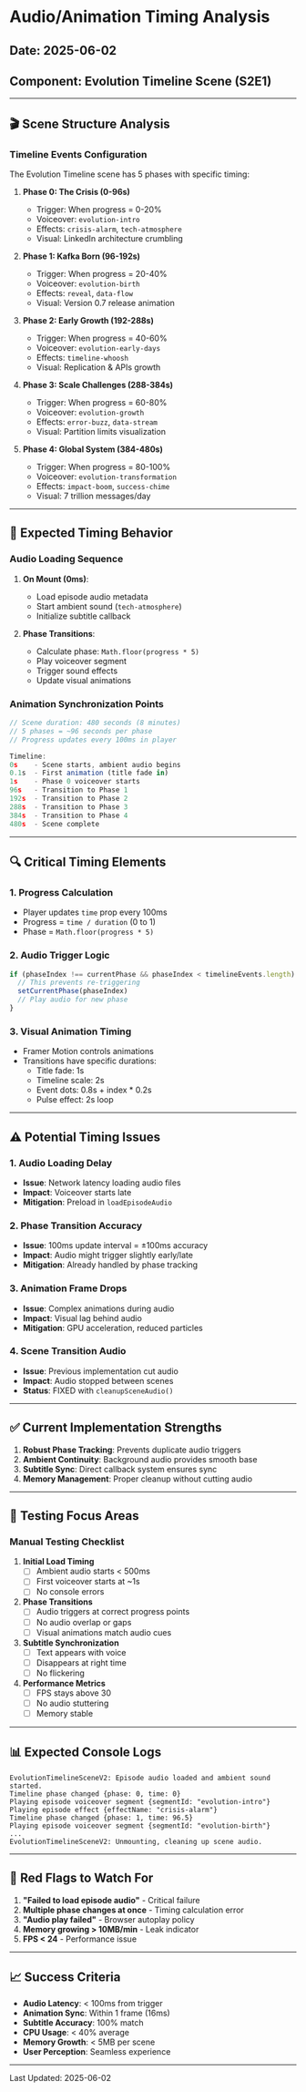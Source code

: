 # Audio/Animation Timing Analysis
## Date: 2025-06-02
## Component: Evolution Timeline Scene (S2E1)

---

## 🎬 Scene Structure Analysis

### Timeline Events Configuration

The Evolution Timeline scene has 5 phases with specific timing:

1. **Phase 0: The Crisis (0-96s)**
   - Trigger: When progress = 0-20%
   - Voiceover: `evolution-intro`
   - Effects: `crisis-alarm`, `tech-atmosphere`
   - Visual: LinkedIn architecture crumbling

2. **Phase 1: Kafka Born (96-192s)**
   - Trigger: When progress = 20-40%
   - Voiceover: `evolution-birth`
   - Effects: `reveal`, `data-flow`
   - Visual: Version 0.7 release animation

3. **Phase 2: Early Growth (192-288s)**
   - Trigger: When progress = 40-60%
   - Voiceover: `evolution-early-days`
   - Effects: `timeline-whoosh`
   - Visual: Replication & APIs growth

4. **Phase 3: Scale Challenges (288-384s)**
   - Trigger: When progress = 60-80%
   - Voiceover: `evolution-growth`
   - Effects: `error-buzz`, `data-stream`
   - Visual: Partition limits visualization

5. **Phase 4: Global System (384-480s)**
   - Trigger: When progress = 80-100%
   - Voiceover: `evolution-transformation`
   - Effects: `impact-boom`, `success-chime`
   - Visual: 7 trillion messages/day

---

## 🎯 Expected Timing Behavior

### Audio Loading Sequence
1. **On Mount (0ms)**:
   - Load episode audio metadata
   - Start ambient sound (`tech-atmosphere`)
   - Initialize subtitle callback

2. **Phase Transitions**:
   - Calculate phase: `Math.floor(progress * 5)`
   - Play voiceover segment
   - Trigger sound effects
   - Update visual animations

### Animation Synchronization Points

```javascript
// Scene duration: 480 seconds (8 minutes)
// 5 phases = ~96 seconds per phase
// Progress updates every 100ms in player

Timeline:
0s    - Scene starts, ambient audio begins
0.1s  - First animation (title fade in)
1s    - Phase 0 voiceover starts
96s   - Transition to Phase 1
192s  - Transition to Phase 2
288s  - Transition to Phase 3
384s  - Transition to Phase 4
480s  - Scene complete
```

---

## 🔍 Critical Timing Elements

### 1. Progress Calculation
- Player updates `time` prop every 100ms
- Progress = `time / duration` (0 to 1)
- Phase = `Math.floor(progress * 5)`

### 2. Audio Trigger Logic
```javascript
if (phaseIndex !== currentPhase && phaseIndex < timelineEvents.length) {
  // This prevents re-triggering
  setCurrentPhase(phaseIndex)
  // Play audio for new phase
}
```

### 3. Visual Animation Timing
- Framer Motion controls animations
- Transitions have specific durations:
  - Title fade: 1s
  - Timeline scale: 2s  
  - Event dots: 0.8s + index * 0.2s
  - Pulse effect: 2s loop

---

## ⚠️ Potential Timing Issues

### 1. Audio Loading Delay
- **Issue**: Network latency loading audio files
- **Impact**: Voiceover starts late
- **Mitigation**: Preload in `loadEpisodeAudio`

### 2. Phase Transition Accuracy
- **Issue**: 100ms update interval = ±100ms accuracy
- **Impact**: Audio might trigger slightly early/late
- **Mitigation**: Already handled by phase tracking

### 3. Animation Frame Drops
- **Issue**: Complex animations during audio
- **Impact**: Visual lag behind audio
- **Mitigation**: GPU acceleration, reduced particles

### 4. Scene Transition Audio
- **Issue**: Previous implementation cut audio
- **Impact**: Audio stopped between scenes
- **Status**: FIXED with `cleanupSceneAudio()`

---

## ✅ Current Implementation Strengths

1. **Robust Phase Tracking**: Prevents duplicate audio triggers
2. **Ambient Continuity**: Background audio provides smooth base
3. **Subtitle Sync**: Direct callback system ensures sync
4. **Memory Management**: Proper cleanup without cutting audio

---

## 🔧 Testing Focus Areas

### Manual Testing Checklist

1. **Initial Load Timing**
   - [ ] Ambient audio starts < 500ms
   - [ ] First voiceover starts at ~1s
   - [ ] No console errors

2. **Phase Transitions**
   - [ ] Audio triggers at correct progress points
   - [ ] No audio overlap or gaps
   - [ ] Visual animations match audio cues

3. **Subtitle Synchronization**
   - [ ] Text appears with voice
   - [ ] Disappears at right time
   - [ ] No flickering

4. **Performance Metrics**
   - [ ] FPS stays above 30
   - [ ] No audio stuttering
   - [ ] Memory stable

---

## 📊 Expected Console Logs

```
EvolutionTimelineSceneV2: Episode audio loaded and ambient sound started.
Timeline phase changed {phase: 0, time: 0}
Playing episode voiceover segment {segmentId: "evolution-intro"}
Playing episode effect {effectName: "crisis-alarm"}
Timeline phase changed {phase: 1, time: 96.5}
Playing episode voiceover segment {segmentId: "evolution-birth"}
...
EvolutionTimelineSceneV2: Unmounting, cleaning up scene audio.
```

---

## 🚨 Red Flags to Watch For

1. **"Failed to load episode audio"** - Critical failure
2. **Multiple phase changes at once** - Timing calculation error
3. **"Audio play failed"** - Browser autoplay policy
4. **Memory growing > 10MB/min** - Leak indicator
5. **FPS < 24** - Performance issue

---

## 📈 Success Criteria

- **Audio Latency**: < 100ms from trigger
- **Animation Sync**: Within 1 frame (16ms)
- **Subtitle Accuracy**: 100% match
- **CPU Usage**: < 40% average
- **Memory Growth**: < 5MB per scene
- **User Perception**: Seamless experience

---

Last Updated: 2025-06-02